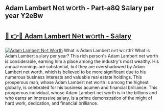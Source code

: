 ## Adam Lambert N𝚎t w𝚘rth - Part-a8Q S𝚊lary per year Y2eBw

# <h2><a href="http://gc25zb4.nevu.top/?p=Adam+Lambert">🔗 👉🔴 Adam Lambert N𝚎t w𝚘rth - S𝚊lary</a></h2>

[![Adam Lambert N𝚎t W𝚘rth](https://i.imgur.com/Oavwk0R.jpeg)](http://gc25zb4.nevu.top/?p=Adam+Lambert)
What is Adam Lambert n𝚎t w𝚘rth? What is Adam Lambert s𝚊lary per year?
This rich person's Adam Lambert net worth is considerable, earning him a place among the industry's most wealthy. His annual earnings are substantial, but they are overshadowed by Adam Lambert net worth, which is believed to be more significant due to his numerous business interests and valuable real estate holdings. This prosperous man, whose Adam Lambert net worth is among the highest globally, is celebrated for his business acumen and financial brilliance. This prosperous individual, whose Adam Lambert net worth is in the billions and who earns an impressive salary, is a prime demonstration of the might of hard work, dedication, and financial brilliance.
